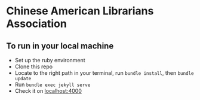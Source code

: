 # Chinese American Librarians Association

## To run in your local machine
  + Set up the ruby environment
  + Clone this repo
  + Locate to the right path in your terminal, run `bundle install`, then `bundle update`
  + Run `bundle exec jekyll serve`
  + Check it on [localhost:4000](localhost:4000)


